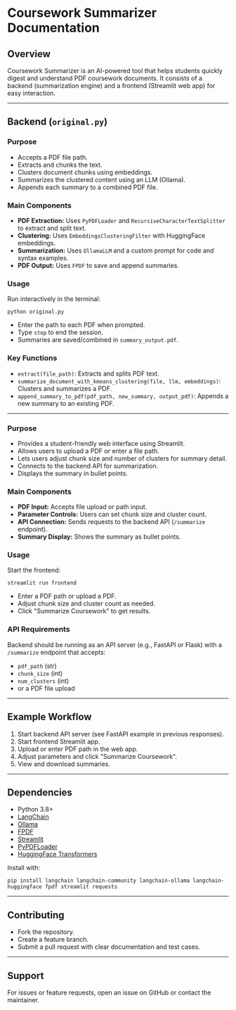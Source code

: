 # Coursework Summarizer Documentation

## Overview

Coursework Summarizer is an AI-powered tool that helps students quickly digest and understand PDF coursework documents. It consists of a backend (summarization engine) and a frontend (Streamlit web app) for easy interaction.

---

## Backend (`original.py`)

### Purpose

- Accepts a PDF file path.
- Extracts and chunks the text.
- Clusters document chunks using embeddings.
- Summarizes the clustered content using an LLM (Ollama).
- Appends each summary to a combined PDF file.

### Main Components

- **PDF Extraction:** Uses `PyPDFLoader` and `RecursiveCharacterTextSplitter` to extract and split text.
- **Clustering:** Uses `EmbeddingsClusteringFilter` with HuggingFace embeddings.
- **Summarization:** Uses `OllamaLLM` and a custom prompt for code and syntax examples.
- **PDF Output:** Uses `FPDF` to save and append summaries.

### Usage

Run interactively in the terminal:
```
python original.py
```
- Enter the path to each PDF when prompted.
- Type `stop` to end the session.
- Summaries are saved/combined in `summary_output.pdf`.

### Key Functions

- `extract(file_path)`: Extracts and splits PDF text.
- `summarize_document_with_kmeans_clustering(file, llm, embeddings)`: Clusters and summarizes a PDF.
- `append_summary_to_pdf(pdf_path, new_summary, output_pdf)`: Appends a new summary to an existing PDF.

---

### Purpose

- Provides a student-friendly web interface using Streamlit.
- Allows users to upload a PDF or enter a file path.
- Lets users adjust chunk size and number of clusters for summary detail.
- Connects to the backend API for summarization.
- Displays the summary in bullet points.

### Main Components

- **PDF Input:** Accepts file upload or path input.
- **Parameter Controls:** Users can set chunk size and cluster count.
- **API Connection:** Sends requests to the backend API (`/summarize` endpoint).
- **Summary Display:** Shows the summary as bullet points.

### Usage

Start the frontend:
```
streamlit run frontend
```
- Enter a PDF path or upload a PDF.
- Adjust chunk size and cluster count as needed.
- Click "Summarize Coursework" to get results.

### API Requirements

Backend should be running as an API server (e.g., FastAPI or Flask) with a `/summarize` endpoint that accepts:
- `pdf_path` (str)
- `chunk_size` (int)
- `num_clusters` (int)
- or a PDF file upload

---

## Example Workflow

1. Start backend API server (see FastAPI example in previous responses).
2. Start frontend Streamlit app.
3. Upload or enter PDF path in the web app.
4. Adjust parameters and click "Summarize Coursework".
5. View and download summaries.

---

## Dependencies

- Python 3.8+
- [LangChain](https://github.com/langchain-ai/langchain)
- [Ollama](https://github.com/ollama/ollama)
- [FPDF](https://github.com/reingart/pyfpdf)
- [Streamlit](https://github.com/streamlit/streamlit)
- [PyPDFLoader](https://github.com/langchain-ai/langchain)
- [HuggingFace Transformers](https://github.com/huggingface/transformers)

Install with:
```
pip install langchain langchain-community langchain-ollama langchain-huggingface fpdf streamlit requests
```

---

## Contributing

- Fork the repository.
- Create a feature branch.
- Submit a pull request with clear documentation and test cases.

---

## Support

For issues or feature requests, open an issue on GitHub or contact the maintainer.